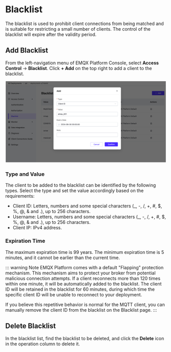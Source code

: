 # Blacklist

The blacklist is used to prohibit client connections from being matched and is suitable for restricting a small number of clients. The control of the blacklist will expire after the validity period.

## Add Blacklist

From the left-navigation menu of EMQX Platform Console, select **Access Control** -> **Blacklist**. Click **+ Add** on the top right to add a client to the blacklist.

![blacklist](./_assets/blacklist_new.png)

### Type and Value

The client to be added to the blacklist can be identified by the following types. Select the type and set the value accordingly based on the requirements:

- Client ID: Letters, numbers and some special characters (_, -, /, +, #, $, %, @, & and .), up to 256 characters.
- Username: Letters, numbers and some special characters (_, -, /, +, #, $, %, @, & and .), up to 256 characters.
- Client IP: IPv4 address.

### Expiration Time

The maximum expiration time is 99 years. The minimum expiration time is 5 minutes, and it cannot be earlier than the current time.

::: warning Note
EMQX Platform comes with a default "Flapping" protection mechanism. This mechanism aims to protect your broker from potential malicious connection attempts. If a client reconnects more than 120 times within one minute, it will be automatically added to the blacklist. The client ID will be retained in the blacklist for 60 minutes, during which time the specific client ID will be unable to reconnect to your deployment.

If you believe this repetitive behavior is normal for the MQTT client, you can manually remove the client ID from the blacklist on the Blacklist page.
:::

## Delete Blacklist

In the blacklist list, find the blacklist to be deleted, and click the **Delete** icon in the operation column to delete it.
